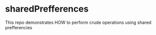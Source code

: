 # sharedPrefferences
This repo demonstrates HOW to perform crude operations using shared prefferencies 

